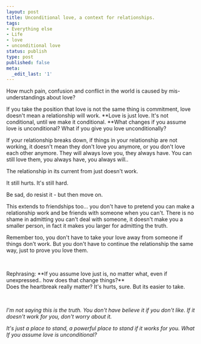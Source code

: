 ```yaml
---
layout: post
title: Unconditional love, a context for relationships.
tags:
- Everything else
- Life
- love
- unconditional love
status: publish
type: post
published: false
meta:
  _edit_last: '1'
---
```


How much pain, confusion and conflict in the world is caused by mis-understandings about love?



If you take the position that love is not the same thing is commitment, love doesn't mean a relationship will work. **Love is just love. It's not conditional, until we make it conditional. **What changes if you assume love is unconditional? What if you give you love unconditionally?



If your relationship breaks down, if things in your relationship are not working, it doesn't mean they don't love you anymore, or you don't love each other anymore. They will always love you, they always have. You can still love them, you always have, you always will..



The relationship in its current from just doesn't work.

It still hurts. It's still hard.

Be sad, do resist it - but then move on.



This extends to friendships too... you don't have to pretend you can make a relationship work and be friends with someone when you can't. There is no shame in admitting you can't deal with someone, it doesn't make you a smaller person, in fact it makes you larger for admitting the truth.

Remember too, you don't have to take your love away from someone if things don't work. But you don't have to continue the relationship the same way, just to prove you love them.



&nbsp;

<div>Rephrasing: **If you assume love just is, no matter what, even if unexpressed.. how does that change things?**</div>

<div>Does the heartbreak really matter? It's hurts, sure. But its easier to take.</div>

&nbsp;



<em>I'm not saying this is the truth. You don't have believe it if you don't like. If it doesn't work for you, don't worry about it.

It's just a place to stand, a powerful place to stand if it works for you. What If you assume love is unconditional?</em>